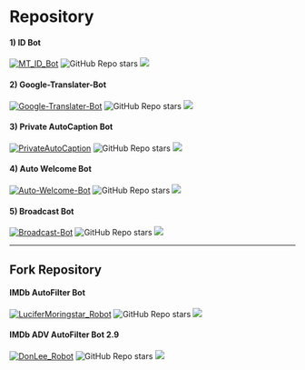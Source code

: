 # Repository

#### 1) ID Bot
[![MT_ID_Bot](https://github-readme-stats.vercel.app/api/pin/?username=PR0FESS0R-99&repo=ID-Bot)](https://github.com/PR0FESS0R-99/ID-Bot)
![GitHub Repo stars](https://img.shields.io/github/stars/PR0FESS0R-99/ID-Bot?style=social)
<img src="https://img.shields.io/github/forks/PR0FESS0R-99/ID-Bot?style=social"></img>

#### 2) Google-Translater-Bot
[![Google-Translater-Bot](https://github-readme-stats.vercel.app/api/pin/?username=PR0FESS0R-99&repo=Google-Translater-Bot)](https://github.com/PR0FESS0R-99/Google-Translater-Bot)
![GitHub Repo stars](https://img.shields.io/github/stars/PR0FESS0R-99/Google-Translater-Bot?style=social)
<img src="https://img.shields.io/github/forks/PR0FESS0R-99/Google-Translater-Bot?style=social"></img>

#### 3) Private AutoCaption Bot
[![PrivateAutoCaption](https://github-readme-stats.vercel.app/api/pin/?username=PR0FESS0R-99&repo=PrivateAutoCaption)](https://github.com/PR0FESS0R-99/PrivateAutoCaption)
![GitHub Repo stars](https://img.shields.io/github/stars/PR0FESS0R-99/PrivateAutoCaption?style=social)
<img src="https://img.shields.io/github/forks/PR0FESS0R-99/PrivateAutoCaption?style=social"></img>

#### 4) Auto Welcome Bot
[![Auto-Welcome-Bot](https://github-readme-stats.vercel.app/api/pin/?username=PR0FESS0R-99&repo=Auto-Welcome-Bot)](https://github.com/PR0FESS0R-99/Auto-Welcome-Bot)
![GitHub Repo stars](https://img.shields.io/github/stars/PR0FESS0R-99/Auto-Welcome-Bot?style=social)
<img src="https://img.shields.io/github/forks/PR0FESS0R-99/Auto-Welcome-Bot?style=social"></img>

#### 5) Broadcast Bot
[![Broadcast-Bot](https://github-readme-stats.vercel.app/api/pin/?username=PR0FESS0R-99&repo=Broadcast-Bot)](https://github.com/PR0FESS0R-99/Broadcast-Bot)
![GitHub Repo stars](https://img.shields.io/github/stars/PR0FESS0R-99/Broadcast-Bot?style=social)
<img src="https://img.shields.io/github/forks/PR0FESS0R-99/Broadcast-Bot?style=social"></img>

-------

## Fork Repository
#### IMDb AutoFilter Bot
[![LuciferMoringstar_Robot](https://github-readme-stats.vercel.app/api/pin/?username=PR0FESS0R-99&repo=LuciferMoringstar_Robot)](https://github.com/PR0FESS0R-99/LuciferMoringstar_Robot)
![GitHub Repo stars](https://img.shields.io/github/stars/PR0FESS0R-99/LuciferMoringstar_Robot?style=social)
<img src="https://img.shields.io/github/forks/PR0FESS0R-99/LuciferMoringstar_Robot?style=social"></img>

#### IMDb ADV AutoFilter Bot 2.9
[![DonLee_Robot](https://github-readme-stats.vercel.app/api/pin/?username=PR0FESS0R-99&repo=DonLee_Robot)](https://github.com/PR0FESS0R-99/DonLee_Robot)
![GitHub Repo stars](https://img.shields.io/github/stars/PR0FESS0R-99/DonLee_Robot?style=social)
<img src="https://img.shields.io/github/forks/PR0FESS0R-99/DonLee_Robot?style=social"></img>
